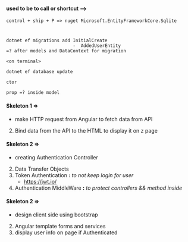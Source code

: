 #### used to be to call or shortcut -->

``` control + ship + P => nuget Microsoft.EntityFrameworkCore.Sqlite ```

#
```  
dotnet ef migrations add InitialCreate 
                         -  AddedUserEntity
=? after models and DataContext for migration

<on terminal> 

dotnet ef database update

```

``` ctor ```

``` prop =? inside model ```

#### Skeleton 1 =>
* make HTTP request from Angular to fetch data from API 
2. Bind data from the API to the HTML to display it on z page 

#### Skeleton 2 =>
* creating Authentication Controller
2. Data Transfer Objects
3. Token Authentication **:** *to not keep login for user*
    - https://jwt.io/
4. Authentication MiddleWare **:** *to protect controllers && method inside*

#### Skeleton 2 =>
* design client side using bootstrap 
2. Angular template forms and services
3. display user info on page if Authenticated 